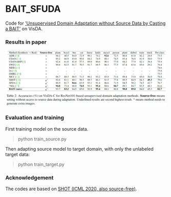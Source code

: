 # BAIT_SFUDA

Code for ['Unsupervised Domain Adaptation without Source Data by Casting a BAIT'](https://arxiv.org/abs/2010.12427) on VisDA.



### Results in paper
![VisDA](/img/visda.png)


### Evaluation and training

First training model on the source data.

> python train_source.py

Then adapting source model to target domain, with only the unlabeled target data:

> python train_target.py

### Acknowledgement

The codes are based on [SHOT (ICML 2020, also source-free)](https://github.com/tim-learn/SHOT).

